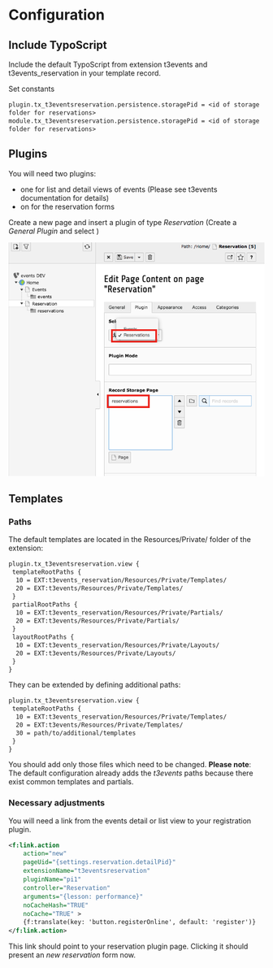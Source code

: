 Configuration
=============

## Include TypoScript
Include the default TypoScript from extension t3events and t3events_reservation in your template record.

Set constants 

```
plugin.tx_t3eventsreservation.persistence.storagePid = <id of storage folder for reservations>
module.tx_t3eventsreservation.persistence.storagePid = <id of storage folder for reservations>
```

## Plugins
You will need two plugins: 

* one for list and detail views of events (Please see t3events documentation for details)
* on for  the reservation forms 

Create a new page and insert a plugin of type *Reservation* (Create a *General Plugin* and select )

![Reservation Plugin](./Images/create-reservation-plugin.png)

## Templates

### Paths
The default templates are located in the Resources/Private/ folder of the extension: 

```
plugin.tx_t3eventsreservation.view {
 templateRootPaths {
  10 = EXT:t3events_reservation/Resources/Private/Templates/
  20 = EXT:t3events/Resources/Private/Templates/
 }
 partialRootPaths {
  10 = EXT:t3events_reservation/Resources/Private/Partials/
  20 = EXT:t3events/Resources/Private/Partials/
 }
 layoutRootPaths {
  10 = EXT:t3events_reservation/Resources/Private/Layouts/
  20 = EXT:t3events/Resources/Private/Layouts/
 }
}
```

They can be extended by defining additional paths:
```
plugin.tx_t3eventsreservation.view {
 templateRootPaths {
  10 = EXT:t3events_reservation/Resources/Private/Templates/
  20 = EXT:t3events/Resources/Private/Templates/
  30 = path/to/additional/templates
 }
}
```
You should add only those files which need to be changed.
**Please note**: The default configuration already adds the *t3events* paths because there exist common templates and partials.

### Necessary adjustments

You will need a link from the events detail or list view to your registration plugin. 

```xml
<f:link.action  
    action="new"
    pageUid="{settings.reservation.detailPid}" 
    extensionName="t3eventsreservation"
    pluginName="pi1" 
    controller="Reservation" 
    arguments="{lesson: performance}"
    noCacheHash="TRUE"
    noCache="TRUE" >
    {f:translate(key: 'button.registerOnline', default: 'register')}
</f:link.action>

```

This link should point to your reservation plugin page. Clicking it should present an _new reservation_ form now. 

